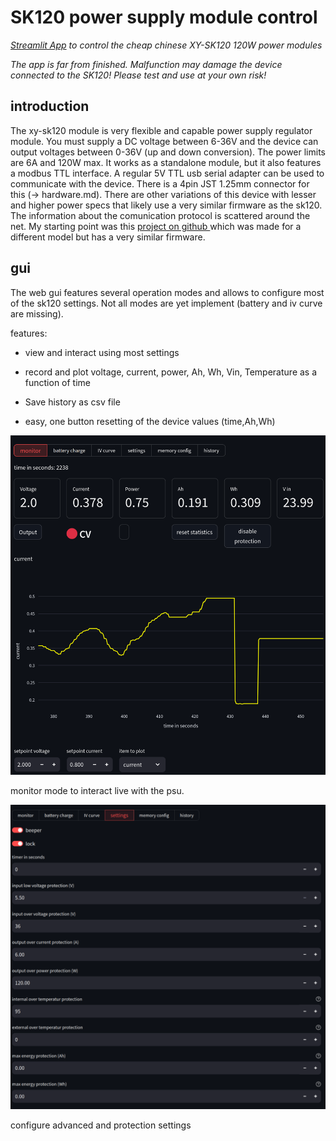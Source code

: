 # SK120 power supply module control

*[Streamlit App](https://streamlit.io/) to control the cheap chinese XY-SK120 120W power modules*

*The app is far from finished. Malfunction may damage the device connected to the SK120! Please test and use at your own risk!*

## introduction

The xy-sk120 module is very flexible and capable power supply regulator module. You must supply a DC voltage between 6-36V and the device can output voltages between 0-36V (up and down conversion). The power limits are 6A and 120W max.  It works as a standalone module, but it also features a modbus TTL interface. A regular 5V TTL usb serial adapter can be used to communicate with the device. There is a 4pin JST 1.25mm connector for this (-> hardware.md). There are other variations of this device with lesser and higher power specs that likely use a very similar firmware as the sk120. The information about the comunication protocol is scattered around the net. My starting point was this [project on github ](https://github.com/lambcutlet/DPS5005_pyGUI) which was made for a different model but has a very similar firmware.

## gui

The web gui features several operation modes and allows to configure most of the sk120 settings. Not all modes are yet implement (battery and iv curve are missing). 

features:

- view and interact using most settings

- record and plot voltage, current, power, Ah, Wh, Vin, Temperature as a function of time

- Save history as csv file

- easy, one button resetting of the device values (time,Ah,Wh)

![main.png](media/90356b8242fcdfa3d36819bcddf2cff39486a473.png)

monitor mode to interact live with the psu. 

![](media/2025-02-19-15-56-53-image.png)

configure  advanced and protection settings
